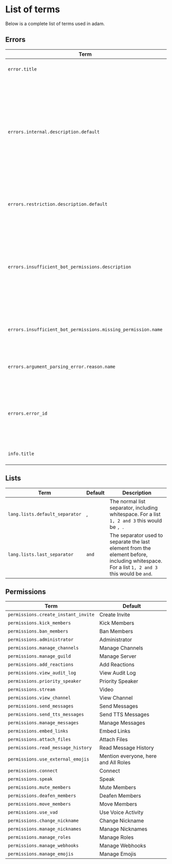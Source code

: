 # List of terms

Below is a complete list of terms used in adam.

## Errors

| **Term**                                                     | **Default**                                                  | **Description**                                              |
| ------------------------------------------------------------ | ------------------------------------------------------------ | ------------------------------------------------------------ |
| `error.title`                                                | Error                                                        | The title of an error message.                               |
| `errors.internal.description.default`                        | Oh no! Something went wrong and I couldn't finish executing your command. I've informed my team and they'll get on fixing the bug asap. | The default description of an internal error embed.          |
| `errors.restriction.description.default`                     | 👮 You are not allowed to use this command.                   | The default description of an restriction error embed.       |
| `errors.insufficient_bot_permissions.description`            | It seems as if I don't have sufficient permissions to run this command. Please give me the following permissions and try again. | The description of the the insufficient bot permissions error embed. |
| `errors.insufficient_bot_permissions.missing_permission.name` | Missing Permission                                           | The name of the field containing a list of missing permissions. |
| `errors.argument_parsing_error.reason.name`                  | Reason                                                       | The name of the field containing the reason for the error.   |
| `errors.error_id`                                            | Error-ID: {{error_id}}                                       | The footer of an error embed.<br /><br />**Keys:**<br /> - `error_id` - the sentry event id of the error |
| `info.title`                                                 | Info                                                         | The title of an info message.                                |


## Lists

| **Term**                       | **Default** | **Description**                                              |
| ------------------------------ | ----------- | ------------------------------------------------------------ |
| `lang.lists.default_separator` | ,           | The normal list separator, including whitespace. For a list `1, 2 and 3` this would be `, `. |
| `lang.lists.last_separator`    | ` and `     | The separator used to separate the last element from the element before, including whitespace. For a list `1, 2 and 3` this would be ` and `. |



## Permissions

| **Term**                            | **Default**                          |
| ----------------------------------- | ------------------------------------ |
| `permissions.create_instant_invite` | Create Invite                        |
| `permissions.kick_members`          | Kick Members                         |
| `permissions.ban_members`           | Ban Members                          |
| `permissions.administrator`         | Administrator                        |
| `permissions.manage_channels`       | Manage Channels                      |
| `permissions.manage_guild`          | Manage Server                        |
| `permissions.add_reactions`         | Add Reactions                        |
| `permissions.view_audit_log`        | View Audit Log                       |
| `permissions.priority_speaker`      | Priority Speaker                     |
| `permissions.stream`                | Video                                |
| `permissions.view_channel`          | View Channel                         |
| `permissions.send_messages`         | Send Messages                        |
| `permissions.send_tts_messages`     | Send TTS Messages                    |
| `permissions.manage_messages`       | Manage Messages                      |
| `permissions.embed_links`           | Embed Links                          |
| `permissions.attach_files`          | Attach Files                         |
| `permissions.read_message_history`  | Read Message History                 |
| `permissions.use_external_emojis`   | Mention everyone, here and All Roles |
| `permissions.connect`               | Connect                              |
| `permissions.speak`                 | Speak                                |
| `permissions.mute_members`          | Mute Members                         |
| `permissions.deafen_members`        | Deafen Members                       |
| `permissions.move_members`          | Move Members                         |
| `permissions.use_vad`               | Use Voice Activity                   |
| `permissions.change_nickname`       | Change Nickname                      |
| `permissions.manage_nicknames`      | Manage Nicknames                     |
| `permissions.manage_roles`          | Manage Roles                         |
| `permissions.manage_webhooks`       | Manage Webhooks                      |
| `permissions.manage_emojis`         | Manage Emojis                        |